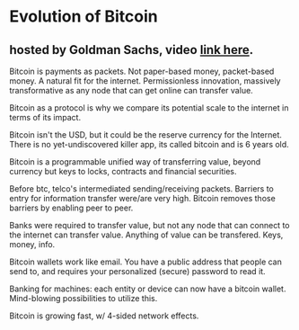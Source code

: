 # Evolution of Bitcoin
## hosted by Goldman Sachs, video [link here][1].

Bitcoin is payments as packets.  Not paper-based money, packet-based money. A natural fit for the internet.  Permissionless innovation, massively transformative as any node that can get online can transfer value. 

Bitcoin as a protocol is why we compare its potential scale to the internet in terms of its impact.

Bitcoin isn't the USD, but it could be the reserve currency for the Internet.  There is no yet-undiscovered killer app, its called bitcoin and is 6 years old. 

Bitcoin is a programmable unified way of transferring value, beyond currency but keys to locks, contracts and financial securities. 

Before btc, telco's intermediated sending/receiving packets.  Barriers to entry for information transfer were/are very high.  Bitcoin removes those barriers by enabling peer to peer.

Banks were required to transfer value, but not any node that can connect to the internet can transfer value.  Anything of value can be transfered.  Keys, money, info.

Bitcoin wallets work like email.  You have a public address that people can send to, and requires your personalized (secure) password to read it.

Banking for machines: each entity or device can now have a bitcoin wallet.  Mind-blowing possibilities to utilize this. 

Bitcoin is growing fast, w/ 4-sided network effects.  

[1]: www.goldmansachs.com/our-thinking/talks-at-gs/evolution-of-bitcoin.html